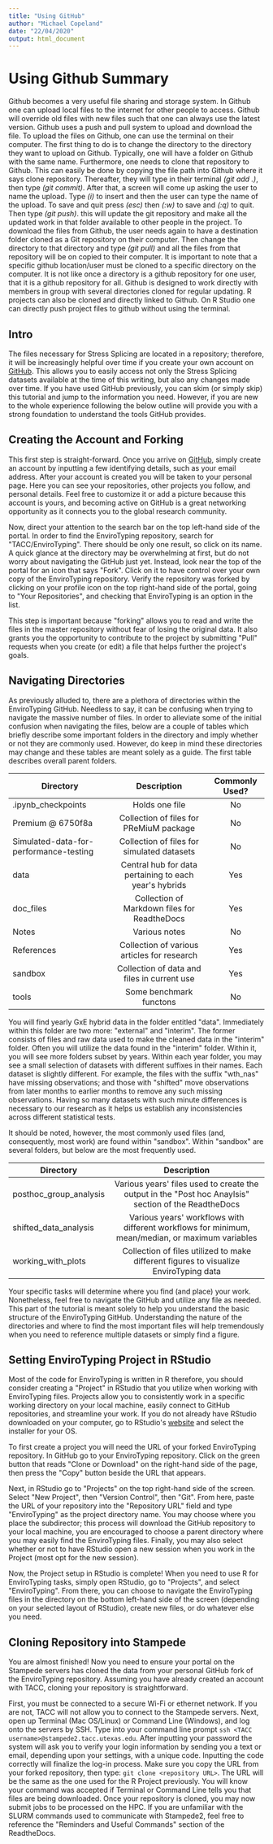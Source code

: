 ```yaml
---
title: "Using GitHub"
author: "Michael Copeland"
date: "22/04/2020"
output: html_document
---
```


# Using Github Summary
Github becomes a very useful file sharing and storage system. In Github one can upload local files to the internet for other people to access. Github will override old files with new files such that one can always use the latest version. Github uses a push and pull system to upload and download the file.
To upload the files on Github, one can use the terminal on their computer. The first thing to do is to change the directory to the directory they want to upload on Github. Typically, one will have a folder on Github with the same name. Furthermore, one needs to clone that repository to Github. This can easily be done by copying the file path into Github where it says clone repository. Thereafter, they will type in their terminal *(git add .)*, then type *(git commit)*. After that, a screen will come up asking the user to name the upload. Type *(i)* to insert and then the user can type the name of the upload. To save and quit press *(esc)* then *(:w)* to save and *(:q)* to quit. Then type *(git push)*. this will update the git repository and make all the updated work in that folder available to other people in the project.
To download the files from Github, the user needs again to have a destination folder cloned as a Git repository on their computer. Then change the directory to that directory and type *(git pull)* and all the files from that repository will be on copied to their computer. It is important to note that a specific github location/user must be cloned to a specific directory on the computer. It is not like once a directory is a github repository for one user, that it is a github repository for all.
Github is designed to work directly with members in group with several directories cloned for regular updating. R projects can also be cloned and directly linked to Github. On R Studio one can directly push project files to github without using the terminal.

## Intro

The files necessary for Stress Splicing are located in a repository; therefore, it will be increasingly helpful over time if you create your own account on [GitHub](https://github.com). This allows you to easily access not only the Stress Splicing datasets available at the time of this writing, but also any changes made over time. If you have used GitHub previously, you can skim (or simply skip) this tutorial and jump to the information you need. However, if you are new to the whole experience following the below outline will provide you with a strong foundation to understand the tools GitHub provides.

## Creating the Account and Forking

This first step is straight-forward. Once you arrive on [GitHub](https://github.com), simply create an account by inputting a few identifying details, such as your email address. After your account is created you will be taken to your personal page. Here you can see your repositories, other projects you follow, and personal details. Feel free to customize it or add a picture because this account is yours, and becoming active on GitHub is a great networking opportunity as it connects you to the global research community.

Now, direct your attention to the search bar on the top left-hand side of the portal. In order to find the EnviroTyping repository, search for "TACC/EnviroTyping". There should be only one result, so click on its name. A quick glance at the directory may be overwhelming at first, but do not worry about navigating the GitHub just yet. Instead, look near the top of the portal for an icon that says "Fork". Click on it to have control over your own copy of the EnviroTyping repository. Verify the repository was forked by clicking on your profile icon on the top right-hand side of the portal, going to "Your Repositories", and checking that EnviroTyping is an option in the list.

This step is important because "forking" allows you to read and write the files in the master repository without fear of losing the original data. It also grants you the opportunity to contribute to the project by submitting "Pull" requests when you create (or edit) a file that helps further the project's goals.

## Navigating Directories

As previously alluded to, there are a plethora of directories within the EnviroTyping GitHub. Needless to say, it can be confusing when trying to navigate the massive number of files. In order to alleviate some of the initial confusion when navigating the files, below are a couple of tables which briefly describe some important folders in the directory and imply whether or not they are commonly used. However, do keep in mind these directories may change and these tables are meant solely as a guide. The first table describes overall parent folders.

|Directory|Description|Commonly Used?|
|---------|:---------:|:------------:|
|.ipynb_checkpoints|Holds one file|No|
|Premium @ 6750f8a|Collection of files for PReMiuM package|No|
|Simulated-data-for-performance-testing|Collection of files for simulated datasets|No|
|data|Central hub for data pertaining to each year's hybrids|Yes|
|doc_files|Collection of Markdown files for ReadtheDocs|Yes|
|Notes|Various notes|No|
|References|Collection of various articles for research|Yes|
|sandbox|Collection of data and files in current use|Yes|
|tools|Some benchmark functons|No|

You will find yearly GxE hybrid data in the folder entitled "data". Immediately within this folder are two more: "external" and "interim". The former consists of files and raw data used to make the cleaned data in the "interim" folder. Often you will utilize the data found in the "interim" folder. Within it, you will see more folders subset by years. Within each year folder, you may see a small selection of datasets with different suffixes in their names. Each dataset is slightly different. For example, the files with the suffix "wth_nas" have missing observations; and those with "shifted" move observations from later months to earlier months to remove any such missing observations. Having so many datasets with such minute differences is necessary to our research as it helps us establish any inconsistencies across different statistical tests.

It should be noted, however, the most commonly used files (and, consequently, most work) are found within "sandbox". Within "sandbox" are several folders, but below are the most frequently used.

|Directory|Description|
|---------|:---------:|
|posthoc_group_analysis|Various years' files used to create the output in the "Post hoc Anaylsis" section of the ReadtheDocs|
|shifted_data_analysis|Various years' workflows with different workflows for minimum, mean/median, or maximum variables|
|working_with_plots|Collection of files utilized to make different figures to visualize EnviroTyping data|

Your specific tasks will determine where you find (and place) your work. Nonetheless, feel free to navigate the GitHub and utilize any file as needed. This part of the tutorial is meant solely to help you understand the basic structure of the EnviroTyping GitHub. Understanding the nature of the directories and where to find the most important files will help tremendously when you need to reference multiple datasets or simply find a figure.

## Setting EnviroTyping Project in RStudio

Most of the code for EnviroTyping is written in R therefore, you should consider creating a "Project" in RStudio that you utilize when working with EnviroTyping files. Projects allow you to consistently work in a specific working directory on your local machine, easily connect to GitHub repositories, and streamline your work. If you do not already have RStudio downloaded on your computer, go to RStudio's [website](https://www.rstudio.com/products/rstudio/download) and select the installer for your OS.

To first create a project you will need the URL of your forked EnviroTyping repository. In GitHub go to your EnviroTyping repository. Click on the green button that reads "Clone or Download" on the right-hand side of the page, then press the "Copy" button beside the URL that appears.

Next, in RStudio go to "Projects" on the top right-hand side of the screen. Select "New Project", then "Version Control", then "Git". From here, paste the URL of your repository into the "Repository URL" field and type "EnviroTyping" as the project directory name. You may choose where you place the subdirector; this process will download the GitHub repository to your local machine, you are encouraged to choose a parent directory where you may easily find the EnviroTyping files. Finally, you may also select whether or not to have RStudio open a new session when you work in the Project (most opt for the new session).

Now, the Project setup in RStudio is complete! When you need to use R for EnviroTyping tasks, simply open RStudio, go to "Projects", and select "EnviroTyping". From there, you can choose to navigate the EnviroTyping files in the directory on the bottom left-hand side of the screen (depending on your selected layout of RStudio), create new files, or do whatever else you need.

## Cloning Repository into Stampede

You are almost finished! Now you need to ensure your portal on the Stampede servers has cloned the data from your personal GitHub fork of the EnviroTyping repository. Assuming you have already created an account with TACC, cloning your repository is straightforward.

First, you must be connected to a secure Wi-Fi or ethernet network. If you are not, TACC will not allow you to connect to the Stampede servers. Next, open up Terminal (Mac OS/Linux) or Command Line (Windows), and log onto the servers by SSH. Type into your command line prompt `ssh <TACC username>@stampede2.tacc.utexas.edu`. After inputting your password the system will ask you to verify your login information by sending you a text or email, depending upon your settings, with a unique code. Inputting the code correctly will finalize the log-in process. Make sure you copy the URL from your forked repository, then type: `git clone <repository URL>`. The URL will be the same as the one used for the R Project previously. You will know your command was accepted if Terminal or Command Line tells you that files are being downloaded. Once your repository is cloned, you may now submit jobs to be processed on the HPC. If you are unfamiliar with the SLURM commands used to communicate with Stampede2, feel free to reference the "Reminders and Useful Commands" section of the ReadtheDocs.
